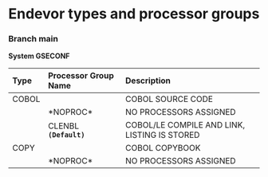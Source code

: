 # **Endevor types and processor groups**

### Branch **main**

**System GSECONF**

| Type  | Processor Group Name   | Description                                  |
| :---- | :--------------------- | :------------------------------------------- |
| COBOL |                        | COBOL SOURCE CODE                            |
|       | \*NOPROC\*             | NO PROCESSORS ASSIGNED                       |
|       | CLENBL **`(Default)`** | COBOL/LE COMPILE AND LINK, LISTING IS STORED |
| COPY  |                        | COBOL COPYBOOK                               |
|       | \*NOPROC\*             | NO PROCESSORS ASSIGNED                       |
